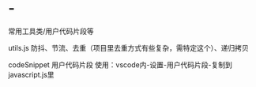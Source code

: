 # -
常用工具类/用户代码片段等

utils.js 防抖、节流、去重（项目里去重方式有些复杂，需特定这个）、递归拷贝

codeSnippet 用户代码片段 使用：vscode内-设置-用户代码片段-复制到javascript.js里
